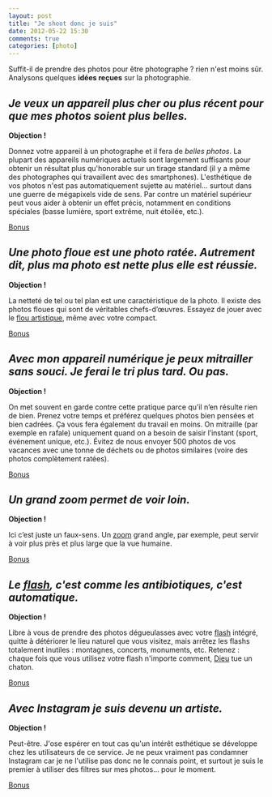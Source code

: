 ```yaml
---
layout: post
title: "Je shoot donc je suis"
date: 2012-05-22 15:30
comments: true
categories: [photo]
---
```

Suffit-il de prendre des photos pour être photographe ? rien n'est moins sûr.  
Analysons quelques __idées reçues__ sur la photographie.
<!--more-->
_Je veux un appareil plus cher ou plus récent pour que mes photos soient plus belles._
----
__Objection !__

Donnez votre appareil à un photographe et il fera de _belles photos_. La plupart des appareils numériques actuels sont largement suffisants pour obtenir un résultat plus qu'honorable sur un tirage standard (il y a même des photographes qui travaillent avec des smartphones). L'esthétique de vos photos n'est pas automatiquement sujette au matériel... surtout dans une guerre de mégapixels vide de sens. Par contre un matériel supérieur peut vous aider à obtenir un effet précis, notamment en conditions spéciales (basse lumière, sport extrême, nuit étoilée, etc.).

[Bonus](http://youarenotaphotographer.com/)

_Une photo floue est une photo ratée. Autrement dit, plus ma photo est nette plus elle est réussie._
----
__Objection !__

La netteté de tel ou tel plan est une caractéristique de la photo. Il existe des photos floues qui sont de véritables chefs-d’œuvres. Essayez de jouer avec le [flou artistique](http://www.fujifilm.fr/www/e-magazine/fiches-pratiques/utiliser-flou-artistique.jsp), même avec votre compact.

[Bonus](http://www.psdisasters.com/)

_Avec mon appareil numérique je peux mitrailler sans souci. Je ferai le tri plus tard. Ou pas._
----
__Objection !__

On met souvent en garde contre cette pratique parce qu’il n’en résulte rien de bien. Prenez votre temps et préférez quelques photos bien pensées et bien cadrées. Ça vous fera également du travail en moins. On mitraille (par exemple en rafale) uniquement quand on a besoin de saisir l’instant (sport, événement unique, etc.). Évitez de nous envoyer 500 photos de vos vacances avec une tonne de déchets ou de photos similaires (voire des photos complètement ratées).

[Bonus](http://www.lense.fr/2012/05/09/you-suck-at-photoshop-est-de-retour/)

_Un grand zoom permet de voir loin._
----
__Objection !__

Ici c’est juste un faux-sens. Un [zoom](http://fr.wikipedia.org/wiki/Zoom) grand angle, par exemple, peut servir à voir plus près et plus large que la vue humaine.

[Bonus](http://www.wired.com/rawfile/2012/03/10-photographers-you-should-ignore/)

_Le [flash](http://www.lesnumeriques.com/appareil-photo-numerique/photo-flash-integre-a919.html), c'est comme les antibiotiques, c'est automatique._
----
__Objection !__

Libre à vous de prendre des photos dégueulasses avec votre [flash](http://www.vincent-rousseau.com/index.php?option=com_content&view=article&id=59&Itemid=59) intégré, quitte à détériorer le lieu naturel que vous visitez, mais arrêtez les flashs totalement inutiles : montagnes, concerts, monuments, etc. Retenez : chaque fois que vous utilisez votre flash n'importe comment, [Dieu](http://desencyclopedie.wikia.com/wiki/Comment_tuer_votre_chat_de_compagnie) tue un chaton.

[Bonus](http://mybadparent.com/)

_Avec Instagram je suis devenu un artiste._
----
__Objection !__

Peut-être. J'ose espérer en tout cas qu'un intérêt esthétique se développe chez les utilisateurs de ce service. Je ne peux vraiment pas condamner Instagram car je ne l'utilise pas donc ne le connais point, et surtout je suis le premier à utiliser des filtres sur mes photos... pour le moment.

[Bonus](http://boobstagram.fr/)
